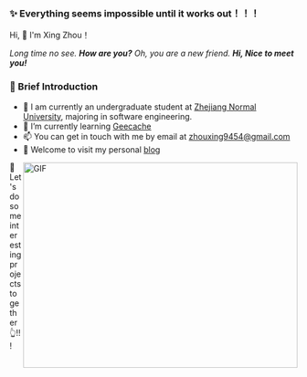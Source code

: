 ### ✨ Everything seems impossible until it works out！！！

<p>Hi, 👋  I'm Xing Zhou！

<em>Long time no see. <b>How are you?</b> Oh, you are a new friend. <b>Hi, Nice to meet you!</b> </em>

### 🤡 Brief Introduction

- 🏫 I am currently an undergraduate student at [Zhejiang Normal University](https://www.zjnu.edu.cn/), majoring in software engineering.
- 🌱 I’m currently learning [Geecache](https://github.com/zhouxing9454/Geecache)
- 📫 You can get in touch with me by email at [zhouxing9454@gmail.com](mailto:zhouxing9454@gmail.com)
- 🎈  Welcome to visit my personal [blog](https://www.youandgentleness.cn/)

<img align="right" alt="GIF" src="https://blog-1314857283.cos.ap-shanghai.myqcloud.com/banner-img/1.gif" width="480" height="360" title="Error!">

🤝 Let's do some interesting projects together 👆!!!
